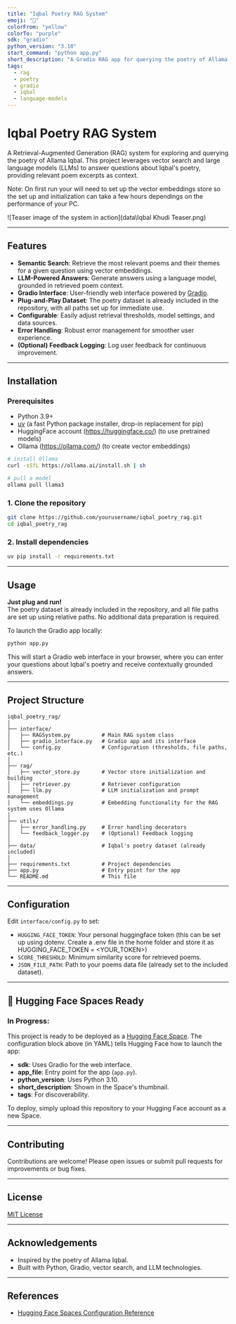 ```yaml
---
title: "Iqbal Poetry RAG System"
emoji: "📜"
colorFrom: "yellow"
colorTo: "purple"
sdk: "gradio"
python_version: "3.10"
start_command: "python app.py"
short_description: "A Gradio RAG app for querying the poetry of Allama Iqbal."
tags:
  - rag
  - poetry
  - gradio
  - iqbal
  - language-models
---
```


# Iqbal Poetry RAG System

A Retrieval-Augmented Generation (RAG) system for exploring and querying the poetry of Allama Iqbal. This project leverages vector search and large language models (LLMs) to answer questions about Iqbal's poetry, providing relevant poem excerpts as context. 

Note: On first run your will need to set up the vector embeddings store so the set up and initialization can take a few hours dependings on the performance of your PC.

![Teaser image of the system in action](data\Iqbal Khudi Teaser.png)

---

## Features

- **Semantic Search**: Retrieve the most relevant poems and their themes for a given question using vector embeddings.
- **LLM-Powered Answers**: Generate answers using a language model, grounded in retrieved poem context.
- **Gradio Interface**: User-friendly web interface powered by [Gradio](https://gradio.app/).
- **Plug-and-Play Dataset**: The poetry dataset is already included in the repository, with all paths set up for immediate use.
- **Configurable**: Easily adjust retrieval thresholds, model settings, and data sources.
- **Error Handling**: Robust error management for smoother user experience.
- **(Optional) Feedback Logging**: Log user feedback for continuous improvement.

---

## Installation

### Prerequisites

- Python 3.9+
- [uv](https://github.com/astral-sh/uv) (a fast Python package installer, drop-in replacement for pip)
- HuggingFace account (https://huggingface.co/) (to use pretrained models)
- Ollama (https://ollama.com/) (to create vector embeddings)

```bash
# install Ollama
curl -sSfL https://ollama.ai/install.sh | sh

# pull a model
ollama pull llama3
```

### 1. Clone the repository

```bash
git clone https://github.com/yourusername/iqbal_poetry_rag.git
cd iqbal_poetry_rag
```

### 2. Install dependencies

```bash
uv pip install -r requirements.txt
```

---

## Usage

**Just plug and run!**  
The poetry dataset is already included in the repository, and all file paths are set up using relative paths. No additional data preparation is required.

To launch the Gradio app locally:

```bash
python app.py
```

This will start a Gradio web interface in your browser, where you can enter your questions about Iqbal's poetry and receive contextually grounded answers.

---

## Project Structure

```
iqbal_poetry_rag/
│
├── interface/
│   ├── RAGSystem.py          # Main RAG system class
│   ├── gradio_interface.py   # Gradio app and its interface
│   └── config.py             # Configuration (thresholds, file paths, etc.)
│
├── rag/
│   ├── vector_store.py       # Vector store initialization and building
│   ├── retriever.py          # Retriever configuration
│   ├── llm.py                # LLM initialization and prompt management
│   └── embeddings.py         # Embedding functionality for the RAG system uses Ollama
│
├── utils/
│   ├── error_handling.py     # Error handling decorators
│   └── feedback_logger.py    # (Optional) Feedback logging
│
├── data/                     # Iqbal's poetry dataset (already included)
│
├── requirements.txt          # Project dependencies
├── app.py                    # Entry point for the app
└── README.md                 # This file
```

---

## Configuration

Edit `interface/config.py` to set:
- `HUGGING_FACE_TOKEN`: Your personal huggingface token (this can be set up using dotenv. Create a .env file in the home folder and store it as 
HUGGING_FACE_TOKEN = <YOUR_TOKEN>)
- `SCORE_THRESHOLD`: Minimum similarity score for retrieved poems.
- `JSON_FILE_PATH`: Path to your poems data file (already set to the included dataset).

---

## 🚀 Hugging Face Spaces Ready

### In Progress: 
This project is ready to be deployed as a [Hugging Face Space](https://huggingface.co/spaces). The configuration block above (in YAML) tells Hugging Face how to launch the app:
- **sdk**: Uses Gradio for the web interface.
- **app_file**: Entry point for the app (`app.py`).
- **python_version**: Uses Python 3.10.
- **short_description**: Shown in the Space's thumbnail.
- **tags**: For discoverability.

To deploy, simply upload this repository to your Hugging Face account as a new Space.

---

## Contributing

Contributions are welcome! Please open issues or submit pull requests for improvements or bug fixes.

---

## License

[MIT License](LICENSE)

---

## Acknowledgements

- Inspired by the poetry of Allama Iqbal.
- Built with Python, Gradio, vector search, and LLM technologies.

---

## References

- [Hugging Face Spaces Configuration Reference](https://huggingface.co/docs/hub/spaces-config-reference)
